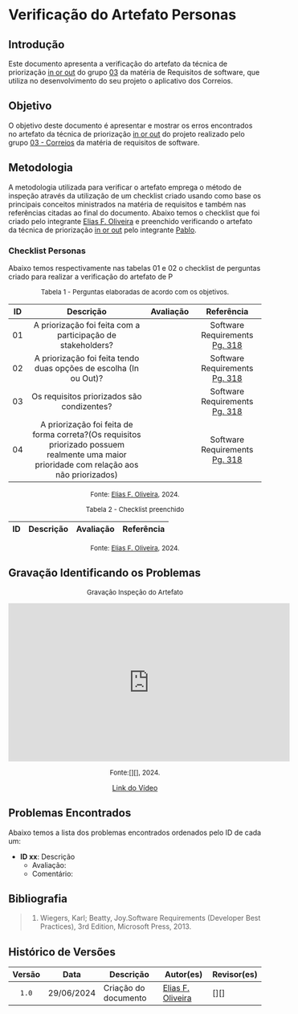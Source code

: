 # Verificação do Artefato Personas

## Introdução
Este documento apresenta a verificação do artefato da técnica de priorização [in or out][In or out] do grupo [03][Grupo 03 Correios] da matéria de Requisitos de software, que utiliza no desenvolvimento do seu projeto o aplicativo dos Correios.

## Objetivo
O objetivo deste documento é apresentar e mostrar os erros encontrados no artefato da técnica de priorização [in or out][In or out] do projeto realizado pelo grupo [03 - Correios][Grupo 03 Correios] da matéria de requisitos de software.

## Metodologia
A metodologia utilizada para verificar o artefato emprega o método de inspeção através da utilização de um checklist criado usando como base os principais conceitos ministrados na matéria de requisitos e também nas referências citadas ao final do documento. Abaixo temos o checklist que foi criado pelo integrante [Elias F. Oliveira][EliasGH] e preenchido verificando o artefato da técnica de priorização [in or out][In or out] pelo integrante [Pablo][PabloGH].

### Checklist Personas

Abaixo temos respectivamente nas tabelas 01 e 02 o checklist de perguntas criado para realizar a verificação do artefato de P

<font size="2"><p style="text-align: center">Tabela 1 - Perguntas elaboradas de acordo com os objetivos.</p></font>


|ID| Descrição | Avaliação | Referência|
|:--:|:--:|:--:|:--:|
|01| A priorização foi feita com a participação de stakeholders?||Software Requirements  [Pg. 318][PG. 318]|
|02| A priorização foi feita tendo duas opções de escolha (In ou Out)?||Software Requirements  [Pg. 318][PG. 318]|
|03| Os requisitos priorizados são condizentes?||Software Requirements  [Pg. 318][PG. 318]|
|04| A priorização foi feita de forma correta?(Os requisitos priorizado possuem realmente uma maior prioridade com relação aos não priorizados)||Software Requirements  [Pg. 318][PG. 318]|

<font size="2"><p style="text-align: center">Fonte: [Elias F. Oliveira](https://github.com/EliasOliver21), 2024.</p></font>


<font size="2"><p style="text-align: center">Tabela 2 - Checklist preenchido </p></font>

|ID| Descrição | Avaliação | Referência|
|:--:|:--:|:--:|:--:|

<font size="2"><p style="text-align: center">Fonte: [Elias F. Oliveira](https://github.com/EliasOliver21), 2024.</p></font>

## Gravação Identificando os Problemas
<center>

<font size="2"><p style="text-align: center">Gravação Inspeção do Artefato</p></font>

<iframe width="560" height="315" src="https://www.youtube.com/embed/link" title="YouTube video player" frameborder="0" allow="accelerometer; autoplay; clipboard-write; encrypted-media; gyroscope; picture-in-picture; web-share" referrerpolicy="strict-origin-when-cross-origin" allowfullscreen></iframe>

<font size="2"><p style="text-align: center">Fonte:[][], 2024.</p></font>

[Link do Vídeo](link)

</center>

## Problemas Encontrados

Abaixo temos a lista dos problemas encontrados ordenados pelo ID de cada um:

- **ID xx**: Descrição
    - Avaliação:
    - Comentário:



## Bibliografia
> 1. Wiegers, Karl; Beatty, Joy.Software Requirements (Developer Best Practices), 3rd Edition, Microsoft Press, 2013.

## Histórico de Versões

| Versão | Data | Descrição | Autor(es) | Revisor(es) |
| :----: | :--: | --------- | ----------- | ------ |
| `1.0`  | 29/06/2024 | Criação do documento | [Elias F. Oliveira](https://github.com/EliasOliver21) | [][] |

[ClaudioGH]: https://github.com/claudiohsc
[DaniloGH]: https://github.com/Danilo-Carvalho-Antunes
[EliasGH]: https://github.com/EliasOliver21
[GabrielBGH]: https://github.com/Bertolazi
[GabrielFGH]: https://github.com/MMcLovin
[PabloGH]: https://github.com/pabloheika
[RicardoGH]: https://www.github.com/avmricardo

[PG. 318]: ../../../../assets/prints_verificacao/elias/in_or_out/318.png


[In or out]: https://requisitos-de-software.github.io/2024.1-Correios/priorizacao/tecnicas/inorout/
[Grupo 03 Correios]: https://requisitos-de-software.github.io/2024.1-Correios/